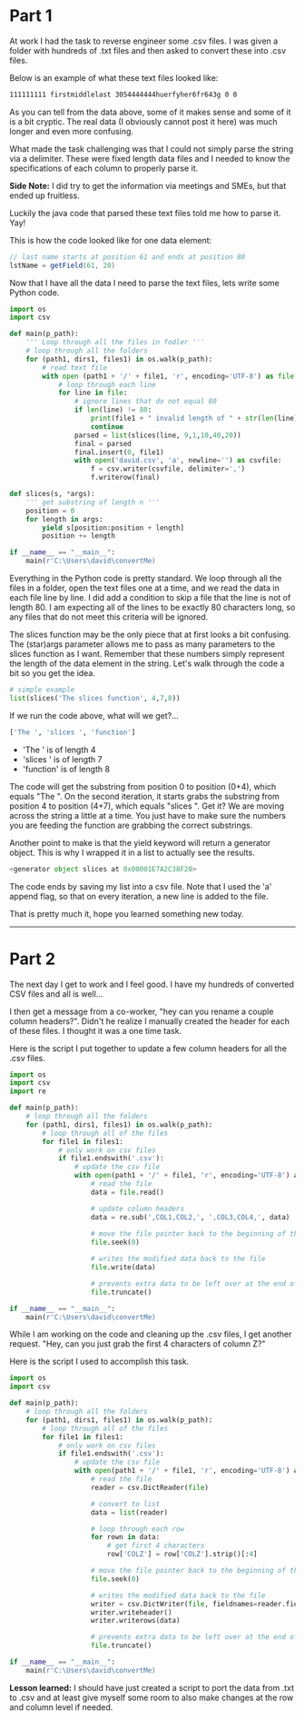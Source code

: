 
# Part 1
At work I had the task to reverse engineer some .csv files. I was given a folder with hundreds of .txt files and then asked to convert these into .csv files.

Below is an example of what these text files looked like:
``` txt
111111111 firstmiddlelast 3054444444huerfyher6fr643g 0 0
```

As you can tell from the data above, some of it makes sense and some of it is a bit cryptic. The real data (I obviously cannot post it here) was much longer and even more confusing. 

What made the task challenging was that I could not simply parse the string via a delimiter. These were fixed length data files and I needed to know the specifications of each column to properly parse it.

**Side Note:** I did try to get the information via meetings and SMEs, but that ended up fruitless.

Luckily the java code that parsed these text files told me how to parse it. Yay!

This is how the code looked like for one data element:
``` java
// last name starts at position 61 and ends at position 80
lstName = getField(61, 20)
```

Now that I have all the data I need to parse the text files, lets write some Python code.

``` python
import os
import csv

def main(p_path):
	''' Loop through all the files in fodler '''
	# loop through all the folders
	for (path1, dirs1, files1) in os.walk(p_path):
		# read text file
		with open (path1 + '/' + file1, 'r', encoding='UTF-8') as file:
			# loop through each line
			for line in file:
				# ignore lines that do not equal 80
				if len(line) != 80:
					print(file1 + " invalid length of " + str(len(line)))
					continue
				parsed = list(slices(line, 9,1,10,40,20))
				final = parsed
				final.insert(0, file1)
				with open('david.csv', 'a', newline='') as csvfile:
					f = csv.writer(csvfile, delimiter=',')
					f.writerow(final)

def slices(s, *args):
	''' get substring of length n '''
	position = 0
	for length in args:
		yield s[position:position + length]
		position += length

if __name__ == "__main__":
	main(r'C:\Users\david\convertMe)
```

Everything in the Python code is pretty standard. We loop through all the files in a folder, open the text files one at a time, and we read the data in each file line by line. I did add a condition to skip a file that the line is not of length 80. I am expecting all of the lines to be exactly 80 characters long, so any files that do not meet this criteria will be ignored.

The slices function may be the only piece that at first looks a bit confusing. The (star)args parameter allows me to pass as many parameters to the slices function as I want. Remember that these numbers simply represent the length of the data element in the string. Let's walk through the code a bit so you get the idea.

``` python
# simple example
list(slices('The slices function', 4,7,8))
```

If we run the code above, what will we get?...
``` python
['The ', 'slices ', 'function']
```

- 'The ' is of length 4
- 'slices  ' is of length 7
- 'function' is of length 8

The code will get the substring from position 0 to position (0+4), which equals "The ". On the second iteration, it starts grabs the substring from position 4 to position (4+7), which equals "slices ". Get it? We are moving across the string a little at a time. You just have to make sure the numbers you are feeding the function are grabbing the correct substrings.

Another point to make is that the yield keyword will return a generator object. This is why I wrapped it in a list to actually see the results.
``` python
<generator object slices at 0x00001E7A2C38F20>
```

The code ends by saving my list into a csv file. Note that I used the 'a' append flag, so that on every iteration, a new line is added to the file.

That is pretty much it, hope you learned something new today.

---
# Part 2

The next day I get to work and I feel good. I have my hundreds of converted CSV files and all is well...

I then get a message from a co-worker, "hey can you rename a couple column headers?". Didn't he realize I manually created the header for each of these files. I thought it was a one time task. 

Here is the script I put together to update a few column headers for all the .csv files.

``` python
import os
import csv
import re

def main(p_path):
	# loop through all the folders
	for (path1, dirs1, files1) in os.walk(p_path):
		# loop through all of the files
		for file1 in files1:
			# only work on csv files
			if file1.endswith('.csv'):
				# update the csv file
				with open(path1 + '/' + file1, 'r', encoding='UTF-8') as file:
					# read the file
					data = file.read()

					# update column headers
					data = re.sub(',COL1,COL2,', ',COL3,COL4,', data)
					
					# move the file pointer back to the beginning of the file
					file.seek(0)

					# writes the modified data back to the file
					file.write(data)

					# prevents extra data to be left over at the end of the file
					file.truncate()

if __name__ == "__main__":
	main(r'C:\Users\david\convertMe)
```


While I am working on the code and cleaning up the .csv files, I get another request. "Hey, can you just grab the first 4 characters of column Z?"

Here is the script I used to accomplish this task.

``` python
import os
import csv

def main(p_path):
	# loop through all the folders
	for (path1, dirs1, files1) in os.walk(p_path):
		# loop through all of the files
		for file1 in files1:
			# only work on csv files
			if file1.endswith('.csv'):
				# update the csv file
				with open(path1 + '/' + file1, 'r', encoding='UTF-8') as file:
					# read the file
					reader = csv.DictReader(file)

					# convert to list
					data = list(reader)

					# loop through each row
					for rown in data:
						# get first 4 characters
						row['COLZ'] = row['COLZ'].strip()[:4]

					# move the file pointer back to the beginning of the file
					file.seek(0)

					# writes the modified data back to the file
					writer = csv.DictWriter(file, fieldnames=reader.fieldnames, lineterminator='\n')
					writer.writeheader()
					writer.writerows(data)

					# prevents extra data to be left over at the end of the file
					file.truncate()

if __name__ == "__main__":
	main(r'C:\Users\david\convertMe)
```


**Lesson learned:** I should have just created a script to port the data from .txt to .csv and at least give myself some room to also make changes at the row and column level if needed.



